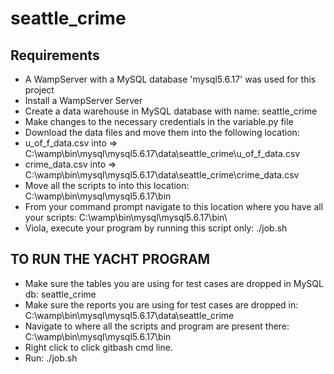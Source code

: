 # seattle_crime

## Requirements
- A WampServer with a MySQL database 'mysql5.6.17' was used for this project
- Install a WampServer Server
- Create a data warehouse in MySQL database with name: seattle_crime
- Make changes to the necessary credentials in the variable.py file
- Download the data files and move them into the following location:
- u_of_f_data.csv into => C:\wamp\bin\mysql\mysql5.6.17\data\seattle_crime\u_of_f_data.csv
- crime_data.csv into => C:\wamp\bin\mysql\mysql5.6.17\data\seattle_crime\crime_data.csv
- Move all the scripts to into this location: C:\wamp\bin\mysql\mysql5.6.17\bin
- From your command prompt navigate to this location where you have all your scripts: C:\wamp\bin\mysql\mysql5.6.17\bin\
- Viola, execute your program by running this script only: ./job.sh


## TO RUN THE YACHT PROGRAM
- Make sure the tables you are using for test cases are dropped in MySQL db: seattle_crime
- Make sure the reports you are using for test cases are dropped in: C:\wamp\bin\mysql\mysql5.6.17\data\seattle_crime
- Navigate to where all the scripts and program are present there: C:\wamp\bin\mysql\mysql5.6.17\bin
- Right click to click gitbash cmd line. 
- Run: ./job.sh